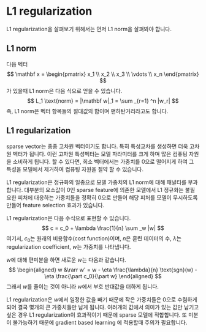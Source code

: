 # L1 regularization

L1 regularization을 살펴보기 위해서는 먼저 L1 norm을 살펴봐야 합니다.

## L1 norm

다음 벡터
$$
\mathbf x = \begin{pmatrix} x_1 \\ x_2 \\ x_3 \\ \vdots \\ x_n \end{pmatrix}
$$
가 있을때  L1 norm은 다음 식으로 얻을 수 있습니다.
$$
L_1 \text{norm} = |\mathbf w|_1 = \sum _{r=1} ^n |w_r|
$$
즉, L1 norm은 벡터 항목들의 절대값의 합이며 맨하탄거리라고도 합니다.

## L1 regularization

sparse vector는 종종 고차원 벡터이기도 합니다. 특히 특성교차를 생성하면 더욱 고차원 벡터가 됩니다. 이런 고차원 특성벡터는 모델 파라미터를 크게 하며 많은 컴퓨팅 자원을 소비하게 됩니다. 할 수 있다면, 희소 벡터에서는 가중치를 $0$으로 떨어지게 하여 그 특성을 모델에서 제거하여 컴퓨팅 자원을 절약 할 수 있습니다.

L1 regularization은 정규화의 일종으로 모델 가중치의 L1 norm에 대해 패널티를 부과 합니다. 대부분의 요소값이 0인  sparse feature에 의존한 모델에서 L1 정규화는 불필요한 피처에 대응하는 가중치들을 정확히 0으로 만들어 해당 피처를  모델이 무시하도록 만들어 feature selection 효과가 있습니다.

L1 regularization은 다음 수식으로 표현할 수 있습니다.
$$
c = c_0 + \lambda \frac{1}{n} \sum _w |w|
$$
여기서, $c_0$는 원래의 비용함수(cost function)이며, $n$은 훈련 데이터의 수, $\lambda$는 regularization coefficient, $w​$는 가중치를 나타냅니다.

$w$에 대해 편미분을 하면 새로운 $w$는 다음과 같습니다.
$$
\begin{aligned}
w
&\rarr w' = w - \eta \frac{\lambda}{n} \text{sgn}(w) - \eta \frac{\part c_0}{\part w}
\end{aligned}
$$
그래서 $w$를 줄이는 것이 아니라 $w$에서 부호 반대값을 더하게 됩니다. 

L1 regularization은 $w​$에서 일정한 값을 빼기 때문에 작은 가중치들은 0으로 수렴하게 되어 결국 몇개의 큰 가중치들만 남게 됩니다. 여러개의 값에서 의미가 있는 값만 남기고 싶은 경우 L1 regularization이 효과적이기 때문에 sparse 모델에 적합합니다. 또 미분이 불가능하기 때문에 gradient based learning 에 적용할때 주의가 필요합니다.



